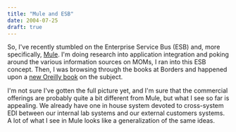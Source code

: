 ```yaml
---
title: "Mule and ESB"
date: 2004-07-25
draft: true
---
```

So, I've recently stumbled on the Enterprise Service Bus (ESB) and, more specifically, [Mule](https://web.archive.org/web/20040902204138/http://wiki.muleumo.org/display/MULE/Home "Mule"). I'm doing research into application integration and poking around the various information sources on MOMs, I ran into this ESB concept. Then, I was browsing through the books at Borders and happened upon a [new Oreilly book](https://web.archive.org/web/20040902204138/http://www.oreilly.com/catalog/esb/) on the subject. 

I'm not sure I've gotten the full picture yet, and I'm sure that the commercial offerings are probably quite a bit different from Mule, but what I see so far is appealing. We already have one in house system devoted to cross-system EDI between our internal lab systems and our external customers systems. A lot of what I see in Mule looks like a generalization of the same ideas.
